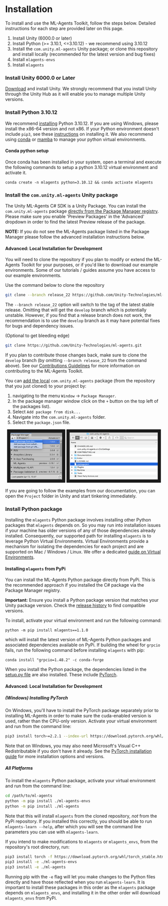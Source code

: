 # Installation
To install and use the ML-Agents Toolkit, follow the steps below. Detailed instructions for each step are provided later on this page.

1. Install Unity (6000.0 or later)
2. Install Python (>= 3.10.1, <=3.10.12) - we recommend using 3.10.12
3. Install the `com.unity.ml-agents` Unity package; or clone this repository and install locally (recommended for the latest version and bug fixes)
4. Install `mlagents-envs`
5. Install `mlagents`

### Install **Unity 6000.0** or Later

[Download](https://unity3d.com/get-unity/download) and install Unity. We strongly recommend that you install Unity through the Unity Hub as it will enable you to manage multiple Unity versions.

### Install **Python 3.10.12**

We recommend [installing](https://www.python.org/downloads/) Python 3.10.12. If you are using Windows, please install the x86-64 version and not x86. If your Python environment doesn't include `pip3`, see these [instructions](https://packaging.python.org/guides/installing-using-linux-tools/#installing-pip-setuptools-wheel-with-linux-package-managers) on installing it. We also recommend using [conda](https://docs.conda.io/en/latest/) or [mamba](https://github.com/mamba-org/mamba) to manage your python virtual environments.

#### Conda python setup

Once conda has been installed in your system, open a terminal and execute the following commands to setup a python 3.10.12 virtual environment and activate it.

```shell
conda create -n mlagents python=3.10.12 && conda activate mlagents
```

### Install the `com.unity.ml-agents` Unity package

The Unity ML-Agents C# SDK is a Unity Package. You can install the `com.unity.ml-agents` package [directly from the Package Manager registry](https://docs.unity3d.com/Manual/upm-ui-install.html). Please make sure you enable 'Preview Packages' in the 'Advanced' dropdown in order to find the latest Preview release of the package.

**NOTE:** If you do not see the ML-Agents package listed in the Package Manager please follow the advanced installation instructions below.

#### Advanced: Local Installation for Development

You will need to clone the repository if you plan to modify or extend the ML-Agents Toolkit for your purposes, or if you'd like to download our example environments. Some of our tutorials / guides assume you have access to our example environments.

Use the command below to clone the repository

```sh
git clone --branch release_22 https://github.com/Unity-Technologies/ml-agents.git
```

The `--branch release_22` option will switch to the tag of the latest stable release. Omitting that will get the `develop` branch which is potentially unstable. However, if you find that a release branch does not work, the recommendation is to use the `develop` branch as it may have potential fixes for bugs and dependency issues.

(Optional to get bleeding edge)

```sh
git clone https://github.com/Unity-Technologies/ml-agents.git
```

If you plan to contribute those changes back, make sure to clone the `develop` branch (by omitting `--branch release_22` from the command above). See our [Contributions Guidelines](CONTRIBUTING.md) for more information on contributing to the ML-Agents Toolkit.

You can [add the local](https://docs.unity3d.com/Manual/upm-ui-local.html) `com.unity.ml-agents` package (from the repository that you just cloned) to your project by:

1. navigating to the menu `Window` -> `Package Manager`.
2. In the package manager window click on the `+` button on the top left of the packages list).
3. Select `Add package from disk...`
4. Navigate into the `com.unity.ml-agents` folder.
5. Select the `package.json` file.

<p align="center"> <img src="images/unity_package_manager_window.png" alt="Unity Package Manager Window" height="150" border="10" /> <img src="images/unity_package_json.png" alt="package.json" height="150" border="10" /> </p>

If you are going to follow the examples from our documentation, you can open the
`Project` folder in Unity and start tinkering immediately.

### Install Python package

Installing the `mlagents` Python package involves installing other Python packages that `mlagents` depends on. So you may run into installation issues if your machine has older versions of any of those dependencies already installed. Consequently, our supported path for installing `mlagents` is to leverage Python Virtual Environments. Virtual Environments provide a mechanism for isolating the dependencies for each project and are supported on Mac / Windows / Linux. We offer a dedicated [guide on Virtual Environments](Using-Virtual-Environment.md).

#### Installing `mlagents` from PyPi

You can install the ML-Agents Python package directly from PyPi. This is the recommended approach if you installed the C# package via the Package Manager registry.

**Important:** Ensure you install a Python package version that matches your Unity package version. Check the [release history](https://github.com/Unity-Technologies/ml-agents/releases) to find compatible versions.

To install, activate your virtual environment and run the following command:

```shell
python -m pip install mlagents==1.1.0
```

which will install the latest version of ML-Agents Python packages and associated dependencies available on PyPi. If building the wheel for `grpcio` fails, run the following command before installing `mlagents` with pip:

```shell
conda install "grpcio=1.48.2" -c conda-forge
```

When you install the Python package, the dependencies listed in the [setup.py file](https://github.com/Unity-Technologies/ml-agents/blob/release_22/ml-agents/setup.py) are also installed. These include [PyTorch](Background-PyTorch.md).


#### Advanced: Local Installation for Development

##### (Windows) Installing PyTorch

On Windows, you'll have to install the PyTorch package separately prior to installing ML-Agents in order to make sure the cuda-enabled version is used, rather than the CPU-only version. Activate your virtual environment and run from the command line:

```sh
pip3 install torch~=2.2.1 --index-url https://download.pytorch.org/whl/cu121
```

Note that on Windows, you may also need Microsoft's Visual C++ Redistributable if you don't have it already. See the [PyTorch installation guide](https://pytorch.org/get-started/locally/) for more installation options and versions.

##### All Platforms

To install the `mlagents` Python package, activate your virtual environment and run from the command line:

```sh
cd /path/to/ml-agents
python -m pip install ./ml-agents-envs
python -m pip install ./ml-agents
```

Note that this will install `mlagents` from the cloned repository, _not_ from the PyPi repository. If you installed this correctly, you should be able to run `mlagents-learn --help`, after which you will see the command line parameters you can use with `mlagents-learn`.



If you intend to make modifications to `mlagents` or `mlagents_envs`, from the repository's root directory, run:

```sh
pip3 install torch -f https://download.pytorch.org/whl/torch_stable.html
pip3 install -e ./ml-agents-envs
pip3 install -e ./ml-agents
```

Running pip with the `-e` flag will let you make changes to the Python files directly and have those reflected when you run `mlagents-learn`. It is important to install these packages in this order as the `mlagents` package depends on `mlagents_envs`, and installing it in the other order will download `mlagents_envs` from PyPi.
